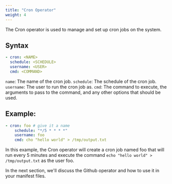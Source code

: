 ```yaml
---
title: "Cron Operator"
weight: 4
---
```

The Cron operator is used to manage and set up cron jobs on the system.

## Syntax

```yaml
- cron: <NAME> 
  schedule: <SCHEDULE>
  username: <USER>
  cmd: <COMMAND>
```

`name`: The name of the cron job.
`schedule`: The schedule of the cron job.
`username`: The user to run the cron job as.
`cmd`: The command to execute, the arguments to pass to the command, and any other options that should be used.

## Example:

```yaml
- cron: foo # give it a name
    schedule: "*/5 * * * *"
    username: foo
    cmd: cho "hello world" > /tmp/output.txt
```

In this example, the Cron operator will create a cron job named foo that will run every 5 minutes and execute the command `echo "hello world" > /tmp/output.txt` as the user foo.

In the next section, we'll discuss the Github operator and how to use it in your manifest files.